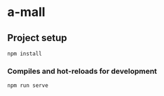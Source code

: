 # a-mall

## Project setup
```
npm install
```

### Compiles and hot-reloads for development
```
npm run serve

